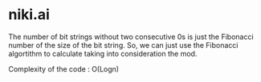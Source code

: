 # niki.ai


The number of bit strings without two consecutive 0s is just the Fibonacci number of the size of the bit string. So, we can just use the Fibonacci algortithm to calculate taking into consideration the mod.

Complexity of the code : O(Logn) 
